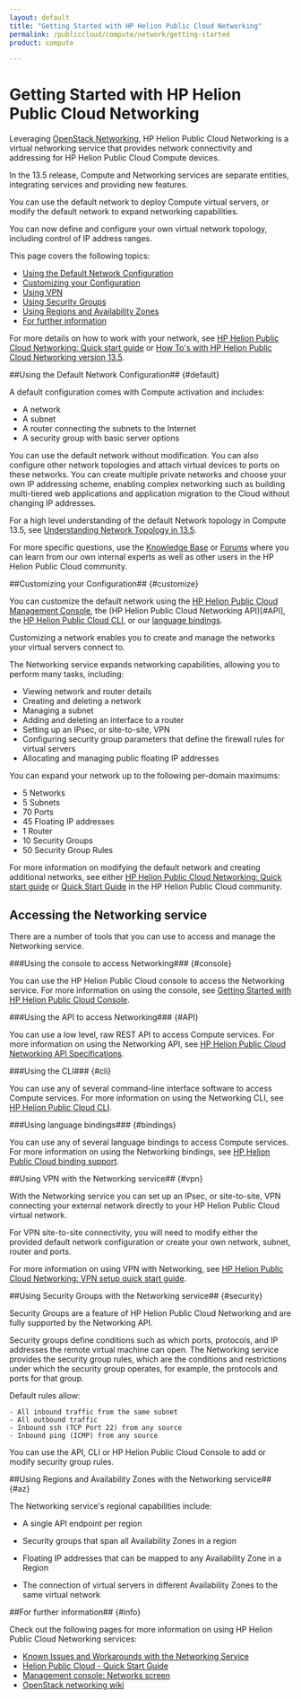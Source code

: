 ```yaml
---
layout: default
title: "Getting Started with HP Helion Public Cloud Networking"
permalink: /publiccloud/compute/network/getting-started
product: compute

---
```

<!--PUBLISHED-->
# Getting Started with HP Helion Public Cloud Networking #

<!-- modeled after HP Helion Public Cloud version 13.5 overview; text from networking guide (compute.network-guide.md) -->

Leveraging [OpenStack Networking](http://www.openstack.org/software/openstack-networking/), HP Helion Public Cloud Networking is a virtual networking service that provides network connectivity and addressing for HP Helion Public Cloud Compute devices. 

In the 13.5 release, Compute and Networking services are separate entities, integrating services and providing new features. 

You can use the default network to deploy Compute virtual servers, or modify the default network to expand networking capabilities.

You can now define and configure your own virtual network topology, including control of IP address ranges.

This page covers the following topics:

* [Using the Default Network Configuration](#Overview)
* [Customizing your Configuration](#customize)
* [Using VPN](#vpn)
* [Using Security Groups](#security)
* [Using Regions and Availability Zones](#az)
* [For further information](#info)

For more details on how to work with your network, see [HP Helion Public Cloud Networking: Quick start guide](/publiccloud/compute/network/quick-start/) or [How To's with HP Helion Public Cloud Networking version 13.5](/publiccloud/compute/network/howto/).

##Using the Default Network Configuration## {#default}

A default configuration comes with Compute activation and includes:

* A network 
* A subnet
* A router connecting the subnets to the Internet
* A security group with basic server options

You can use the default network without modification. You can also configure other network topologies and attach virtual devices to ports on these networks. You can create multiple private networks and choose your own IP addressing scheme, enabling complex networking such as building multi-tiered web applications and application migration to the Cloud without changing IP addresses.

For a high level understanding of the default Network topology in Compute 13.5, see [Understanding Network Topology in 13.5](https://community.hpcloud.com/article/understanding-network-topology-135). 

For more specific questions, use the [Knowledge Base](https://community.hpcloud.com/search/knowledge/network	) or [Forums](https://community.hpcloud.com/search/forum/network) where you can learn from our own internal experts as well as other users in the HP Helion Public Cloud community.


##Customizing your Configuration## {#customize}

You can customize the default network using the [HP Helion Public Cloud Management Console](#console), the (HP Helion Public Cloud Networking API)[#API], the [HP Helion Public Cloud CLI](#cli), or our [language bindings](#bindings). 

Customizing a network enables you to create and manage the networks your virtual servers connect to.

The Networking service expands networking capabilities, allowing you to perform many tasks, including:

- Viewing network and router details
- Creating and deleting a network
- Managing a subnet
- Adding and deleting an interface to a router
- Setting up an IPsec, or site-to-site, VPN
- Configuring security group parameters that define the firewall rules for virtual servers
- Allocating and managing public floating IP addresses

You can expand your network up to the following per-domain maximums:

* 5 Networks
* 5 Subnets
* 70 Ports
* 45 Floating IP addresses
* 1 Router
* 10 Security Groups 
* 50 Security Group Rules

For more information on modifying the default network and creating additional networks, see either [HP Helion Public Cloud Networking: Quick start guide](/publiccloud/compute/network/quick-start/) or [Quick Start Guide](https://community.hpcloud.com/article/hp-helion-public-cloud-quick-start-guide) in the HP Helion Public Cloud community.

## Accessing the Networking service ##

There are a  number of tools that you can use to access and manage the Networking service.

###Using the console to access Networking### {#console}

You can use the HP Helion Public Cloud console to access the Networking service. For more information on using the console, see [Getting Started with HP Helion Public Cloud Console](/publiccloud/hpcloudconsole).


###Using the API to access Networking### {#API}
 
You can use a low level, raw REST API to access Compute services. For more information on using the Networking API, see [HP Helion Public Cloud Networking API Specifications](/publiccloud/api/networking).

###Using the CLI### {#cli}


You can use any of several command-line interface software to access Compute services. For more information on using the Networking CLI, see [HP Helion Public Cloud CLI](/publiccloud/cli/).

###Using language bindings### {#bindings}

You can use any of several language bindings to access Compute services. For more information on using the Networking bindings, see [HP Helion Public Cloud binding support](/publiccloud/bindings/).

##Using VPN with the Networking service## {#vpn}

With the Networking service you can set up an IPsec, or site-to-site, VPN connecting your external network directly to your HP Helion Public Cloud virtual network.

For VPN site-to-site connectivity, you will need to modify either the provided default network configuration or create your own network, subnet, router and ports.

For more information on using VPN with Networking, see [HP Helion Public Cloud Networking: VPN setup quick start guide](/publiccloud/compute/vpn-quickstart).

##Using Security Groups with the Networking service## {#security}

Security Groups are a feature of HP Helion Public Cloud Networking and are fully supported by the Networking API. 

Security groups define conditions such as which ports, protocols, and IP addresses the remote virtual machine can open. The Networking service provides the security group rules, which are the conditions and restrictions under which the security group operates, for example, the protocols and ports for that group.

Default rules allow:

	- All inbound traffic from the same subnet 
	- All outbound traffic
	- Inbound ssh (TCP Port 22) from any source
	- Inbound ping (ICMP) from any source 

You can use the API, CLI or HP Helion Public Cloud Console to add or modify security group rules.


##Using Regions and Availability Zones with the Networking service## {#az}

The Networking service's regional capabilities include: 

* A single API endpoint per region

* Security groups that span all Availability Zones in a region

* Floating IP addresses that can be mapped to any Availability Zone in a Region

* The connection of virtual servers in different Availability Zones to the same virtual network


##For further information## {#info} 

Check out the following pages for more information on using HP Helion Public Cloud Networking services:

- [Known Issues and Workarounds with the Networking Service](/publiccloud/compute/network/known-issues/)
- [Helion Public Cloud - Quick Start Guide](https://community.hpcloud.com/article/hp-helion-public-cloud-quick-start-guide)
- [Management console: Networks screen](http://docs.hpcloud.com/publiccloud/mc/compute/networks/)
- [OpenStack networking wiki](https://wiki.openstack.org/wiki/Quantum)
